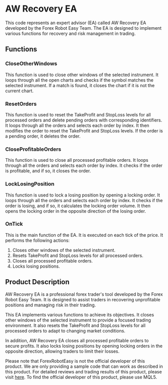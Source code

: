 # AW Recovery EA

This code represents an expert advisor (EA) called AW Recovery EA developed by the Forex Robot Easy Team. The EA is designed to implement various functions for recovery and risk management in trading.

## Functions

### CloseOtherWindows

This function is used to close other windows of the selected instrument. It loops through all the open charts and checks if the symbol matches the selected instrument. If a match is found, it closes the chart if it is not the current chart.

### ResetOrders

This function is used to reset the TakeProfit and StopLoss levels for all processed orders and delete pending orders with corresponding identifiers. It loops through all the orders and selects each order by index. It then modifies the order to reset the TakeProfit and StopLoss levels. If the order is a pending order, it deletes the order.

### CloseProfitableOrders

This function is used to close all processed profitable orders. It loops through all the orders and selects each order by index. It checks if the order is profitable, and if so, it closes the order.

### LockLosingPosition

This function is used to lock a losing position by opening a locking order. It loops through all the orders and selects each order by index. It checks if the order is losing, and if so, it calculates the locking order volume. It then opens the locking order in the opposite direction of the losing order.

### OnTick

This is the main function of the EA. It is executed on each tick of the price. It performs the following actions:
1. Closes other windows of the selected instrument.
2. Resets TakeProfit and StopLoss levels for all processed orders.
3. Closes all processed profitable orders.
4. Locks losing positions.

## Product Description

AW Recovery EA is a professional forex trader's tool developed by the Forex Robot Easy Team. It is designed to assist traders in recovering unprofitable positions and managing risk in their trading.

This EA implements various functions to achieve its objectives. It closes other windows of the selected instrument to provide a focused trading environment. It also resets the TakeProfit and StopLoss levels for all processed orders to adapt to changing market conditions.

In addition, AW Recovery EA closes all processed profitable orders to secure profits. It also locks losing positions by opening locking orders in the opposite direction, allowing traders to limit their losses.

Please note that ForexRobotEasy is not the official developer of this product. We are only providing a sample code that can work as described in this product. For detailed reviews and trading results of this product, please visit [here](https://forexroboteasy.com/forex-robot-review/review-aw-recovery-ea-a-professional-forex-traders-tool-to-recover-unprofitable-positions/). To find the official developer of this product, please use MQL5.
